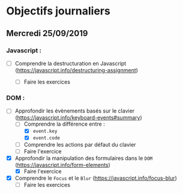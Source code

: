 # Objectifs journaliers

## Mercredi 25/09/2019

### Javascript :

  * [ ] Comprendre la destructuration en Javascript (https://javascript.info/destructuring-assignment)
    * [ ] Faire les exercices
  


### DOM : 

  * [ ] Approfondir les évènements basés sur le clavier (https://javascript.info/keyboard-events#summary)
    * [ ] Comprendre la différence entre : 
      * [X] `event.key`
      * [X] `event.code`
    * [ ] Comprendre les actions par défaut du clavier
    * [ ] Faire l'exercice

  * [X] Approfondir la manipulation des formulaires dans le `DOM` (https://javascript.info/form-elements)
    * [X] Faire l'exercice
  
  * [X] Comprendre le `Focus` et le `Blur` (https://javascript.info/focus-blur)
    * [ ] Faire les exercices
